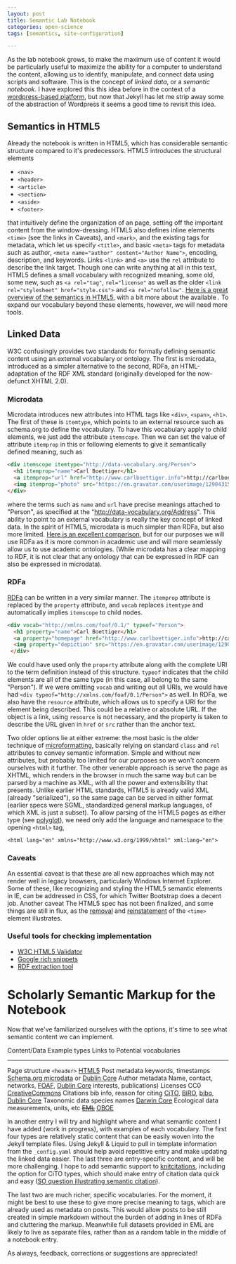 ```yaml
---
layout: post
title: Semantic Lab Notebook
categories: open-science
tags: [semantics, site-configuration]

---
```


As the lab notebook grows, to make the maximum use of content it would be particularly useful to maximize the ability for a computer to understand the content, allowing us to identify, manipulate, and connect data using scripts and software.  This is the concept of *linked data*, or a *semantic notebook*.  I have explored this this idea before in the context of a [wordpress-based platform](2011/05/08/building-a-semantic-notebook.html), but now that Jekyll has let me strip away some of the abstraction of Wordpress it seems a good time to revisit this idea.  


Semantics in HTML5
------------------

Already the notebook is written in HTML5, which has considerable semantic structure compared to it's predecessors.  HTML5 introduces the structural elements  

* `<nav>`
* `<header>`
* `<article>`
* `<section>`
* `<aside>`
* `<footer>`

that intuitively define the organization of an page, setting off the important content from the window-dressing.  HTML5 also defines inline elements `<time>` (see the links in Caveats), and `<mark>`, and the existing tags for metadata, which let us specify `<title>`, and basic `<meta>` tags for metadata such as author, `<meta name="author" content="Author Name">`, encoding, description, and keywords.  Links `<link>` and `<a>` use the `rel` attribute to describe the link target.  Though one can write anything at all in this text, HTML5 defines a small vocabulary with recognized meaning, some old, some new, such as `<a rel="tag"`,  `rel="license"` as well as the older `<link rel="stylesheet" href="style.css">` and `<a rel="nofollow"`.   [Here is a great overview of the semantics in HTML5](http://diveintohtml5.info/semantics.html), with a bit more about the available .  To expand our vocabulary beyond these elements, however, we will need more tools.  



Linked Data
------------


W3C confusingly provides two standards for formally defining semantic content using an external vocabulary or ontology.   The first is microdata, introduced as a simpler alternative to the second, RDFa, an HTML-adaptation of the RDF XML standard (originally developed for the now-defunct XHTML 2.0). 

### Microdata

Microdata introduces new attributes into HTML tags like `<div>`, `<span>`, `<h1>`.  The first of these is `itemtype`, which points to an external resource such as schema.org to define the vocabulary.  To have this vocabulary apply to child elements, we just add the attribute `itemscope`.  Then we can set the value of attribute `itemprop` in this or following elements to give it semantically defined meaning, such as


```html
<div itemscope itemtype="http://data-vocabulary.org/Person">
  <h1 itemprop="name">Carl Boettiger</h1>
  <a itemprop="url" href="http://www.carlboettiger.info">http://carlboettiger.info</a>
  <img itemprop="photo" src="https://en.gravatar.com/userimage/12904315/7edea703b826fbbe07f2ae4d95b8416b.jpg?16"/>
</div>
```


where the terms such as `name` and `url` have precise meanings attached to "Person", as specified at the "http://data-vocabulary.org/Address".  This ability to point to an external vocabulary is really the key concept of linked data.  In the spirit of HTML5, microdata is much simpler than RDFa, but also more limited.  [Here is an excellent comparison](http://manu.sporny.org/2011/uber-comparison-rdfa-md-uf/), but for our purposes we will use RDFa as it is more common in academic use and will more seamlessly allow us to use academic ontologies.  (While microdata has a clear mapping to RDF, it is not clear that any ontology that can be expressed in RDF can also be expressed in microdata).  

### RDFa

[RDFa](http://www.w3.org/TR/xhtml-rdfa-primer/) can be written in a very similar manner.  The `itemprop` attribute is replaced by the `property` attribute, and `vocab` replaces `itemtype` and automatically implies `itemscope` to child nodes.  


```html
<div vocab="http://xmlns.com/foaf/0.1/" typeof="Person">
  <h1 property="name">Carl Boettiger</h1>
  <a property="homepage" href="http://www.carlboettiger.info">http://carlboettiger.info</a>
  <img property="depiction" src="https://en.gravatar.com/userimage/12904315/7edea703b826fbbe07f2ae4d95b8416b.jpg?16"/>
 </div>
```

We could have used only the `property` attribute along with the complete URI to the term definition instead of this structure.  `typeof` indicates that the child elements are all of the same type (in this case, all belong to the same "Person").  If we were omitting `vocab` and writing out all URIs, we would have had `<div typeof="http://xmlns.com/foaf/0.1/Person">` as well.  In RDFa, we also have the `resource` attribute, which allows us to specify a URI for the element being described.  This could be a relative or absolute URL. If the object is a link, using `resource` is not necessary, and the property is taken to describe the URL given in `href` or `src` rather than the anchor text.   

Two older options lie at either extreme: the most basic is the older technique of [microformatting](http://microformats.org/wiki/html5), basically relying on standard `class` and `rel` attributes to convey semantic information.  Simple and without new attributes, but probably too limited for our purposes so we won't concern ourselves with it further.  The other venerable approach is serve the page as XHTML, which renders in the browser in much the same way but can be parsed by a machine as XML, with all the power and extensibility that presents.  Unlike earlier HTML standards, HTML5 is already valid XML (already "serialized"), so the same page can be served in either format (earlier specs were SGML, standardized general markup languages, of which XML is just a subset).  To allow parsing of the HTML5 pages as either type (see [polyglot](http://en.wikipedia.org/wiki/Polyglot_markup)), we need only add the language and namespace to the opening `<html>` tag,

```
<html lang="en" xmlns="http://www.w3.org/1999/xhtml" xml:lang="en">
```

### Caveats

An essential caveat is that these are all new approaches which may not render well in legacy browsers, particularly Windows Internet Explorer.  Some of these, like recognizing and styling the HTML5 semantic elements in IE, can be addressed in CSS, for which Twitter Bootstrap does a decent job.  Another caveat The HTML5 spec has not been finalized, and some things are still in flux, as the [removal](http://html5doctor.com/time-and-data-element/) and [reinstatement](http://www.brucelawson.co.uk/2012/best-of-time/) of the `<time>` element illustrates.  

### Useful tools for checking implementation

* [W3C HTML5 Validator](http://validator.w3.org/nu)
* [Google rich snippets](http://www.google.com/webmasters/tools/richsnippets)
* [RDF extraction tool](http://sparql.captsolo.net/browser/browser.py?url=http://www.w3.org/2007/08/pyRdfa/extract?uri=http://www.carlboettiger.info)

Scholarly Semantic Markup for the Notebook
==========================================

Now that we've familiarized ourselves with the options, it's time to see what semantic content we can implement. 

Content/Data      Example types               Links to Potential vocabularies
------------      -------------               -------------------------------------------
Page structure    `<header>`                  [HTML5](http://diveintohtml5.info/semantics.html)
Post metadata     keywords, timestamps        [Schema.org microdata](http://schema.org/BlogPosting) or [Dublin Core](http://purl.org/terms/dc)
Author metadata   Name, contact, networks,    [FOAF](http://xmlns.com/foaf/0.1/), [Dublin Core](http://purl.org/terms/dc)
                  interests, publications) 
Licenses          CC0                         [CreativeCommons](http://creativecommons.org/ns)
Citations         bib info, reason for citing [CiTO](http://purl.org/spar/cito), [BiRO](http://purl.org/spar/biro), 
                                              [bibo](http://purl.org/ontologies/bibo), [Dublin Core](http://purl.org/terms/dc)
Taxonomic data    species names               [Darwin Core](http://rs.tdwg.org/dwc/terms/index.htm)
Ecological data   measurements, units, etc     ~~[EML](http://knb.ecoinformatics.org/software/eml/)~~ [OBOE](http://ecoinformatics.org/oboe/oboe.1.0/oboe-core.owl)


In another entry I will try and highlight where and what semantic content I have added (work in progress), with examples of each vocabulary.  The first four types are relatively static content that can be easily woven into the Jekyll template files.  Using Jekyll & Liquid to pull in template information from the `_config.yaml` should help avoid repetitive entry and make updating the linked data easier. The last three are entry-specific content, and will be more challenging.  I hope to add semantic support to [knitcitations](https://github.com/cboettig/knitcitations), including the option for CiTO types, which should make entry of citation data quick and easy ([SO question illustrating semantic citation](http://stackoverflow.com/questions/12867586)). 

The last two are much richer, specific vocabularies.  For the moment, it might be best to use these to give more precise meaning to tags, which are already used as metadata on posts.  This would allow posts to be still created in simple markdown without the burden of adding in lines of RDFa and cluttering the markup.  Meanwhile full datasets provided in EML are likely to live as separate files, rather than as a random table in the middle of a notebook entry.  

As always, feedback, corrections or suggestions are appreciated!


